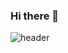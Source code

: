 ### Hi there 👋
![header](https://capsule-render.vercel.app/api?type=waving&color=0:EEFF00,100:a82da8&height=200&section=header&text=Hello%20I'M%20David%20Lorent&fontSize=60&animation=fadeIn)


<!--
**zowlou/zowlou** is a ✨ _special_ ✨ repository because its `README.md` (this file) appears on your GitHub profile.

Here are some ideas to get you started:

- 🔭 I’m currently working on ...
- 🌱 I’m currently learning ...
- 👯 I’m looking to collaborate on ...
- 🤔 I’m looking for help with ...
- 💬 Ask me about ...
- 📫 How to reach me: ...
- 😄 Pronouns: ...
- ⚡ Fun fact: ...
-->
